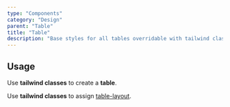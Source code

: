 ```yaml
---
type: "Components"
category: "Design"
parent: "Table"
title: "Table"
description: "Base styles for all tables overridable with tailwind classes."
---
```


## Usage

Use **tailwind classes** to create a **table**.

<demo>
  <demoinline src="demos/components/table/usage">
  </demoinline>
</demo>

Use **tailwind classes** to assign [table-layout](https://tailwindcss.com/docs/table-layout).

<demo>
  <demoinline src="demos/components/table/usage-fixed">
  </demoinline>
</demo>
